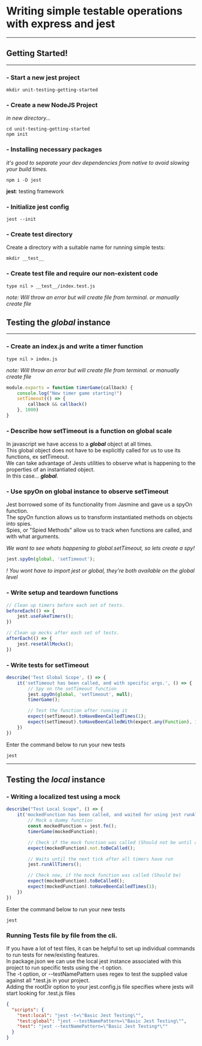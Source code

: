 
# Writing simple testable operations with express and jest
___

## Getting Started!
___

### - Start a new jest project

    mkdir unit-testing-getting-started

### - Create a new NodeJS Project
*in new directory...*

    cd unit-testing-getting-started
    npm init

### - Installing necessary packages
*it's good to separate your dev dependencies from native to avoid slowing your build times.*

    npm i -D jest

**jest**: testing framework </br>

### - Initialize jest config

    jest --init

### - Create test directory

Create a directory with a suitable name for running simple tests:

    mkdir __test__

### - Create test file and require our non-existent code

    type nil > __test__/index.test.js
*note: Will throw an error but will create file from terminal.*
*or manually create file*

## Testing the *global* instance
___


### - Create an index.js and write a timer function

    type nil > index.js
*note: Will throw an error but will create file from terminal.*
*or manually create file*

```javascript
module.exports = function timerGame(callback) {
    console.log("New timer game starting!")
    setTimeout(() => {
        callback && callback()
    }, 1000)
}
```

### - Describe how setTimeout is a function on global scale

In javascript we have access to a ***global*** object at all times. </br>
This global object does not have to be explicitly called for us to use its functions, ex setTimeout. </br> 
We can take advantage of Jests utilities to observe what is happening to the properties of an instantiated object. </br>
In this case... ***global***.

### - Use spyOn on global instance to observe setTimeout

Jest borrowed some of its functionality from Jasmine and gave us a spyOn function. </br>
The spyOn function allows us to transform instantiated methods on objects into spies. </br>
Spies, or "Spied Methods" allow us to track when functions are called, and with what arguments. </br>

*We want to see whats happening to global.setTimeout, so lets create a spy!* 

```javascript
jest.spyOn(global, 'setTimeout');
```
*! You wont have to import jest or global, they're both available on the global level*

### - Write setup and teardown functions
```javascript
// Clean up timers before each set of tests.
beforeEach(() => {
    jest.useFakeTimers();
})

// Clean up mocks after each set of tests.
afterEach(() => {
    jest.resetAllMocks();
})
```

### - Write tests for setTimeout

```javascript
describe('Test Global Scope', () => {
    it('setTimeout has been called, and with specific args.', () => {
        // Spy on the setTimeout function
        jest.spyOn(global, 'setTimeout', null);
        timerGame();

        // Test the function after running it
        expect(setTimeout).toHaveBeenCalledTimes(1);
        expect(setTimeout).toHaveBeenCalledWith(expect.any(Function), 1000);
    })
})
```

Enter the command below to run your new tests

    jest

___

## Testing the *local* instance

### - Writing a localized test using a mock
```javascript
describe("Test Local Scope", () => {
    it('mockedFunction has been called, and waited for using jest runAllTimers utility.', () => {
        // Mock a dummy function
        const mockedFunction = jest.fn();
        timerGame(mockedFunction);

        // Check if the mock function was called (Should not be until after 1 second.)
        expect(mockedFunction).not.toBeCalled();

        // Waits until the next tick after all timers have run
        jest.runAllTimers();

        // Check now, if the mock function was called (Should be)
        expect(mockedFunction).toBeCalled();
        expect(mockedFunction).toHaveBeenCalledTimes(1);
    })
})
```

Enter the command below to run your new tests

    jest

### Running Tests file by file from the cli.

If you have a lot of test files, it can be helpful to set up individual commands to run tests for new/existing features. </br>
In package.json we can use the local jest instance associated with this project to run specific tests using the -t option. </br>
The -t option, or --testNamePattern uses regex to test the supplied value against all *.test.js in your project. </br>
Adding the rootDir option to your jest.config.js file specifies where jests will start looking for .test.js files


```json
{
  "scripts": {
    "test:local": "jest -t=\"Basic Jest Testing\"",
    "test:global": "jest --testNamePattern=\"Basic Jest Testing\"",
    "test": "jest --testNamePattern=\"Basic Jest Testing*\""
  }
}
```
